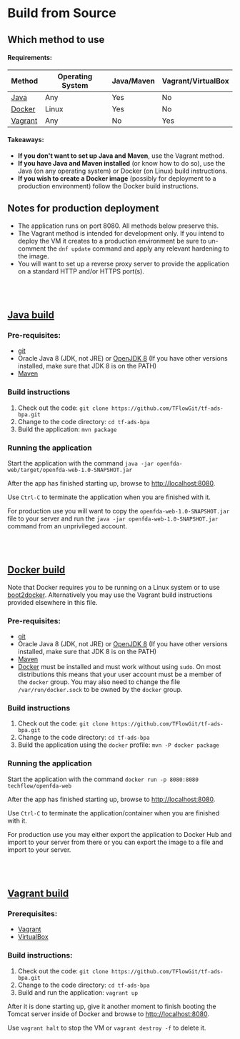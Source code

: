 # Build from Source

## Which method to use

#### Requirements:

| Method                             | Operating System | Java/Maven | Vagrant/VirtualBox |
|------------------------------------|------------------|------------|--------------------|
| [Java](installation.md#Java)       | Any              | Yes        | No                 |
| [Docker](installation.md#Docker)   | Linux            | Yes        | No                 |
| [Vagrant](installation.md#Vagrant) | Any              | No         | Yes                |

#### Takeaways:

- **If you don't want to set up Java and Maven**, use the Vagrant
   method.
- **If you have Java and Maven installed** (or know how to do so), use
  the Java (on any operating system) or Docker (on Linux) build instructions.
- **If you wish to create a Docker image** (possibly for deployment to a
  production environment) follow the Docker build instructions.

## Notes for production deployment

- The application runs on port 8080. All methods below preserve this.
- The Vagrant method is intended for development only. If you intend
  to deploy the VM it creates to a production environment be sure to
  un-comment the `dnf update` command and apply any relevant hardening
  to the image.
- You will want to set up a reverse proxy server to provide the
  application on a standard HTTP and/or HTTPS port(s).

<br/><br/>

## [Java build](#Java)

### Pre-requisites:
- [git](https://git-scm.com/book/en/v2/Getting-Started-Installing-Git)
- Oracle Java 8 (JDK, not JRE) or [OpenJDK
  8](http://openjdk.java.net/install/) (If you have other versions
  installed, make sure that JDK 8 is on the PATH)
- [Maven](https://maven.apache.org/download.cgi#Installation)

### Build instructions
1. Check out the code: `git clone
   https://github.com/TFlowGit/tf-ads-bpa.git`
2. Change to the code directory: `cd tf-ads-bpa`
3. Build the application: `mvn package`

### Running the application

Start the application with the command
`java -jar openfda-web/target/openfda-web-1.0-SNAPSHOT.jar`

After the app has finished starting up, browse to
[http://localhost:8080](http://localhost:8080).

Use `Ctrl-C` to terminate the application when you are finished with
it.

For production use you will want to copy the
`openfda-web-1.0-SNAPSHOT.jar` file to your server and run the
`java -jar openfda-web-1.0-SNAPSHOT.jar` command from an unprivileged
account.

<br/><br/>

## [Docker build](#Docker)

Note that Docker requires you to be running on a Linux system or to
use [boot2docker](http://boot2docker.io/). Alternatively you may use
the Vagrant build instructions provided elsewhere in this file.

### Pre-requisites:
- [git](https://git-scm.com/book/en/v2/Getting-Started-Installing-Git)
- Oracle Java 8 (JDK, not JRE) or [OpenJDK
  8](http://openjdk.java.net/install/) (If you have other versions
  installed, make sure that JDK 8 is on the PATH)
- [Maven](https://maven.apache.org/download.cgi#Installation)
- [Docker](https://www.docker.com/) must be installed and must work
  without using `sudo`. On most distributions this means that your
  user account must be a member of the `docker` group. You may also
  need to change the file `/var/run/docker.sock` to be owned by the
  `docker` group.

### Build instructions
1. Check out the code: `git clone
   https://github.com/TFlowGit/tf-ads-bpa.git`
2. Change to the code directory: `cd tf-ads-bpa`
3. Build the application using the `docker` profile:
   `mvn -P docker package`

### Running the application

Start the application with the command
`docker run -p 8080:8080 techflow/openfda-web`

After the app has finished starting up, browse to
[http://localhost:8080](http://localhost:8080).

Use `Ctrl-C` to terminate the application/container when you are
finished with it.

For production use you may either export the application to Docker Hub
and import to your server from there or you can export the image to a
file and import to your server.

<br/><br/>

## [Vagrant build](#Vagrant)

### Prerequisites:
- [Vagrant](https://www.vagrantup.com/)
- [VirtualBox](https://www.virtualbox.org/)

### Build instructions:
1. Check out the code: `git clone
   https://github.com/TFlowGit/tf-ads-bpa.git`
2. Change to the code directory: `cd tf-ads-bpa`
3. Build and run the application: `vagrant up`

After it is done starting up, give it another moment to finish booting
the Tomcat server inside of Docker and browse to
[http://localhost:8080](http://localhost:8080).

Use `vagrant halt` to stop the VM or `vagrant destroy -f` to delete it.


